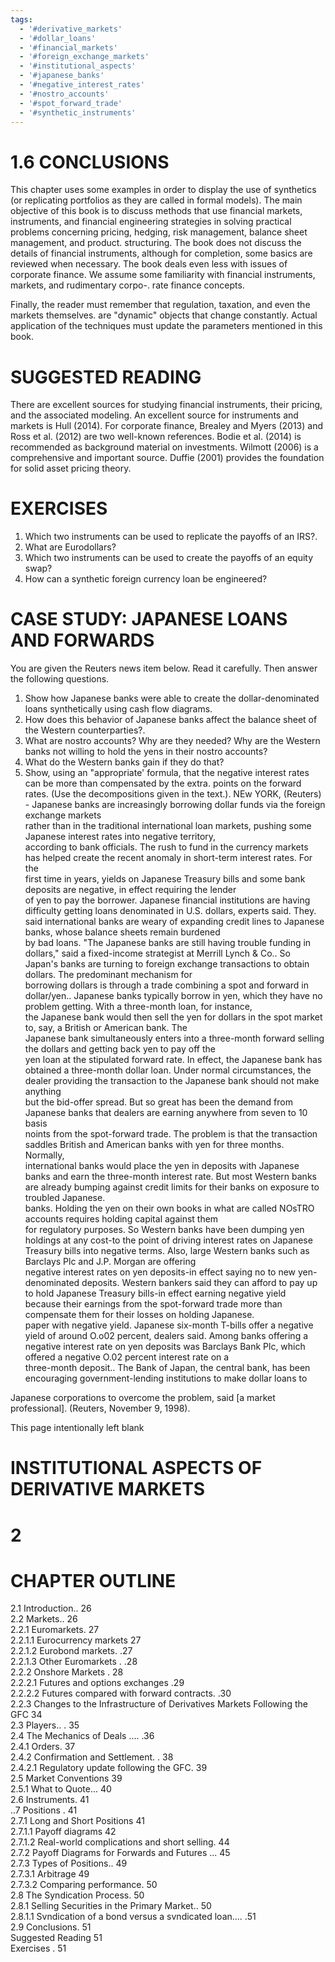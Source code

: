 ```yaml
---
tags:
  - '#derivative_markets'
  - '#dollar_loans'
  - '#financial_markets'
  - '#foreign_exchange_markets'
  - '#institutional_aspects'
  - '#japanese_banks'
  - '#negative_interest_rates'
  - '#nostro_accounts'
  - '#spot_forward_trade'
  - '#synthetic_instruments'
---
```

# 1.6 CONCLUSIONS  

This chapter uses some examples in order to display the use of synthetics (or replicating portfolios as they are called in formal models). The main objective of this book is to discuss methods that use financial markets, instruments, and financial engineering strategies in solving practical problems concerning pricing, hedging, risk management, balance sheet management, and product. structuring. The book does not discuss the details of financial instruments, although for completion, some basics are reviewed when necessary. The book deals even less with issues of corporate finance. We assume some familiarity with financial instruments, markets, and rudimentary corpo-. rate finance concepts.  

Finally, the reader must remember that regulation, taxation, and even the markets themselves. are "dynamic" objects that change constantly. Actual application of the techniques must update the parameters mentioned in this book.  

# SUGGESTED READING  

There are excellent sources for studying financial instruments, their pricing, and the associated modeling. An excellent source for instruments and markets is Hull (2014). For corporate finance, Brealey and Myers (2013) and Ross et al. (2012) are two well-known references. Bodie et al. (2014) is recommended as background material on investments. Wilmott (2006) is a comprehensive and important source. Duffie (2001) provides the foundation for solid asset pricing theory.  

# EXERCISES  

1. Which two instruments can be used to replicate the payoffs of an IRS?.   
2. What are Eurodollars?   
3. Which two instruments can be used to create the payoffs of an equity swap?   
4. How can a synthetic foreign currency loan be engineered?  

# CASE STUDY: JAPANESE LOANS AND FORWARDS  

You are given the Reuters news item below. Read it carefully. Then answer the following questions.  

1. Show how Japanese banks were able to create the dollar-denominated loans synthetically using cash flow diagrams.   
2. How does this behavior of Japanese banks affect the balance sheet of the Western counterparties?.   
3. What are nostro accounts? Why are they needed? Why are the Western banks not willing to hold the yens in their nostro accounts?   
4. What do the Western banks gain if they do that?   
5. Show, using an "appropriate' formula, that the negative interest rates can be more than compensated by the extra. points on the forward rates. (Use the decompositions given in the text.). NEw YORK, (Reuters) - Japanese banks are increasingly borrowing dollar funds via the foreign exchange markets   
rather than in the traditional international loan markets, pushing some Japanese interest rates into negative territory,   
according to bank officials. The rush to fund in the currency markets has helped create the recent anomaly in short-term interest rates. For the   
first time in years, yields on Japanese Treasury bills and some bank deposits are negative, in effect requiring the lender   
of yen to pay the borrower. Japanese financial institutions are having difficulty getting loans denominated in U.S. dollars, experts said. They.   
said international banks are weary of expanding credit lines to Japanese banks, whose balance sheets remain burdened   
by bad loans. "The Japanese banks are still having trouble funding in dollars," said a fixed-income strategist at Merrill Lynch & Co.. So Japan's banks are turning to foreign exchange transactions to obtain dollars. The predominant mechanism for   
borrowing dollars is through a trade combining a spot and forward in dollar/yen.. Japanese banks typically borrow in yen, which they have no problem getting. With a three-month loan, for instance,   
the Japanese bank would then sell the yen for dollars in the spot market to, say, a British or American bank. The   
Japanese bank simultaneously enters into a three-month forward selling the dollars and getting back yen to pay off the   
yen loan at the stipulated forward rate. In effect, the Japanese bank has obtained a three-month dollar loan. Under normal circumstances, the dealer providing the transaction to the Japanese bank should not make anything   
but the bid-offer spread. But so great has been the demand from Japanese banks that dealers are earning anywhere from seven to 10 basis   
noints from the spot-forward trade. The problem is that the transaction saddles British and American banks with yen for three months. Normally,   
international banks would place the yen in deposits with Japanese banks and earn the three-month interest rate. But most Western banks are already bumping against credit limits for their banks on exposure to troubled Japanese.   
banks. Holding the yen on their own books in what are called NOsTRO accounts requires holding capital against them   
for regulatory purposes. So Western banks have been dumping yen holdings at any cost-to the point of driving interest rates on Japanese   
Treasury bills into negative terms. Also, large Western banks such as Barclays Plc and J.P. Morgan are offering   
negative interest rates on yen deposits-in effect saying no to new yen-denominated deposits. Western bankers said they can afford to pay up to hold Japanese Treasury bills-in effect earning negative yield   
because their earnings from the spot-forward trade more than compensate them for their losses on holding Japanese.   
paper with negative yield. Japanese six-month T-bills offer a negative yield of around O.o02 percent, dealers said. Among banks offering a   
negative interest rate on yen deposits was Barclays Bank Plc, which offered a negative O.02 percent interest rate on a   
three-month deposit.. The Bank of Japan, the central bank, has been encouraging government-lending institutions to make dollar loans to  

Japanese corporations to overcome the problem, said [a market professional]. (Reuters, November 9, 1998).  

This page intentionally left blank  

# INSTITUTIONAL ASPECTS OF DERIVATIVE MARKETS  

# 2  

# CHAPTER OUTLINE  

2.1 Introduction.. 26   
2.2 Markets.. 26   
2.2.1 Euromarkets. 27   
2.2.1.1 Eurocurrency markets 27   
2.2.1.2 Eurobond markets. .27   
2.2.1.3 Other Euromarkets . .28   
2.2.2 Onshore Markets . 28   
2.2.2.1 Futures and options exchanges .29   
2.2.2.2 Futures compared with forward contracts. .30   
2.2.3 Changes to the Infrastructure of Derivatives Markets Following the GFC 34   
2.3 Players.. . 35   
2.4 The Mechanics of Deals .... .36   
2.4.1 Orders. 37   
2.4.2 Confirmation and Settlement. . 38   
2.4.2.1 Regulatory update following the GFC. 39   
2.5 Market Conventions 39   
2.5.1 What to Quote... 40   
2.6 Instruments. 41   
..7 Positions . 41   
2.7.1 Long and Short Positions 41   
2.7.1.1 Payoff diagrams 42   
2.7.1.2 Real-world complications and short selling. 44   
2.7.2 Payoff Diagrams for Forwards and Futures ... 45   
2.7.3 Types of Positions.. 49   
2.7.3.1 Arbitrage 49   
2.7.3.2 Comparing performance. 50   
2.8 The Syndication Process. 50   
2.8.1 Selling Securities in the Primary Market.. 50   
2.8.1.1 Svndication of a bond versus a svndicated loan.... .51   
2.9 Conclusions. 51   
Suggested Reading 51   
Exercises . 51  
